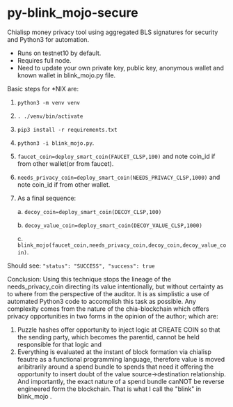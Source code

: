 # py-blink_mojo-secure
Chialisp money privacy tool using aggregated BLS signatures for security and Python3 for automation.

* Runs on testnet10 by default.
* Requires full node.
* Need to update your own private key, public key, anonymous wallet and known wallet in blink_mojo.py file.


Basic steps for *NIX are:
1. `python3 -m venv venv`
2. `. ./venv/bin/activate`
3. `pip3 install -r requirements.txt`
4. `python3 -i blink_mojo.py`.
5. `faucet_coin=deploy_smart_coin(FAUCET_CLSP,100)` and note coin_id if from other wallet(or from faucet).
6. `needs_privacy_coin=deploy_smart_coin(NEEDS_PRIVACY_CLSP,1000)` and note coin_id if from other wallet.
7. As a final sequence:

   a. `decoy_coin=deploy_smart_coin(DECOY_CLSP,100)`
   
   b. `decoy_value_coin=deploy_smart_coin(DECOY_VALUE_CLSP,1000)`
   
   c. `blink_mojo(faucet_coin,needs_privacy_coin,decoy_coin,decoy_value_coin)`.
   
   
Should see:
`"status": "SUCCESS",
 "success": true`
 
 Conclusion: Using this technique stops the lineage of the needs_privacy_coin directing its value intentionally, but without certainty as to where from the perspective of the auditor. It is as simplistic a use of automated Python3 code to accomplish this task as possible. Any complexity comes from the nature of the chia-blockchain which offers privacy opportunities in two forms in the opinion of the author; which are:
1) Puzzle hashes offer opportunity to inject logic at CREATE COIN so that the sending party, which becomes the parentid, cannot be held responsible for that logic and 
2) Everything is evaluated at the instant of block formation via chialisp feautre as a functional programming language, therefore value is moved aribitrarily around a spend bundle to spends that need it offering the opportunity to insert doubt of the value source->destination relationship. And importantly, the exact nature of a spend bundle canNOT be reverse engineered form the blockchain. That is what I call the "blink" in blink_mojo .
